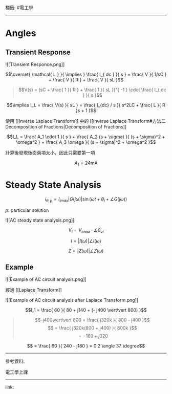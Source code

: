 標籤: #電工學 

---

# Angles

## Transient Response

![[Transient Responce.png]]

$$\overset{ \mathcal{ L } }{ \implies } \frac{ I_{ dc } }{ s } = \frac{ V }{ 1/sC } + \frac{ V }{ R } + \frac{ V }{ sL }$$

> $$V(s) = (sC + \frac{ 1 }{ R } + \frac{ 1 }{ sL })^{ -1 } \cdot \frac{ I_{ dc } }{ s }$$

$$\implies I_L = \frac{ V(s) }{ sL } = \frac{ I_{dc} / s }{ s^2LC + \frac{ L }{ R }s + 1 }$$

使用 [[Inverse Laplace Transform]] 中的 [[Inverse Laplace Transform#方法二 Decomposition of Fractions|Decomposition of Fractions]]

$$I_L = \frac{ A_1 \cdot 1 }{ s } + \frac{ A_2 (s + \sigma) }{ (s + \sigma)^2 + \omega^2 } + \frac{ A_3 \omega }{ (s + \sigma)^2 + \omega^2 }$$

計算後發現後面兩項太小，因此只需要第一項

$$A_1 = 24\text{mA}$$

# Steady State Analysis

$$i_{ \theta, p } = I_{ imax }\vert G(j\omega) \vert \sin(\omega t + \theta_i + \angle G(j\omega))$$

$p$: particular solution

![[AC steady state analysis.png]]

$$V_i = V_{ imax } \cdot \angle \theta_{ vi }$$

$$I = \vert I(\omega) \vert \angle I(\omega)$$

$$Z = \vert Z(\omega) \vert \angle Z(\omega)$$

## Example

![[Example of AC circuit analysis.png]]

經過 [[Laplace Transform]]

![[Example of AC circuit analysis after Laplace Transform.png]]

$$I_1 = \frac{ 60 }{ 80 + j140 + (- j400 \vert\vert 800) }$$

> $$-j400\vert\vert 800 = \frac{ j320k }{ 800 - j400 }$$
> $$ = \frac{ j320k(800 + j400) }{ 800k }$$
> $$ = -160 + j320$$

$$ = \frac{ 60 }{ 240 - j180 } = 0.2 \angle 37 \degree$$

---

參考資料:

電工學上課

---

link:

